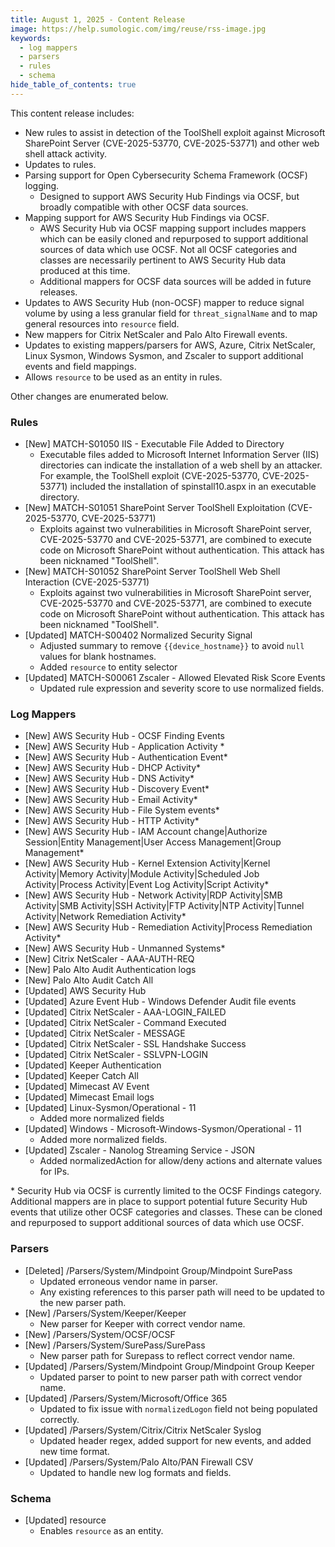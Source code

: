 ```yaml
---
title: August 1, 2025 - Content Release
image: https://help.sumologic.com/img/reuse/rss-image.jpg
keywords:
  - log mappers
  - parsers
  - rules
  - schema
hide_table_of_contents: true    
---
```


This content release includes:
- New rules to assist in detection of the ToolShell exploit against Microsoft SharePoint Server (CVE-2025-53770, CVE-2025-53771) and other web shell attack activity.
- Updates to rules.
- Parsing support for Open Cybersecurity Schema Framework (OCSF) logging.
    - Designed to support AWS Security Hub Findings via OCSF, but broadly compatible with other OCSF data sources.
- Mapping support for AWS Security Hub Findings via OCSF.
    - AWS Security Hub via OCSF mapping support includes mappers which can be easily cloned and repurposed to support additional sources of data which use OCSF. Not all OCSF categories and classes are necessarily pertinent to AWS Security Hub data produced at this time.
    - Additional mappers for OCSF data sources will be added in future releases.
- Updates to AWS Security Hub (non-OCSF) mapper to reduce signal volume by using a less granular field for `threat_signalName` and to map general resources into `resource` field.
- New mappers for Citrix NetScaler and Palo Alto Firewall events.
- Updates to existing mappers/parsers for AWS, Azure, Citrix NetScaler, Linux Sysmon, Windows Sysmon, and Zscaler to support additional events and field mappings.
- Allows `resource` to be used as an entity in rules.

Other changes are enumerated below.


### Rules
- [New] MATCH-S01050 IIS - Executable File Added to Directory
    - Executable files added to Microsoft Internet Information Server (IIS) directories can indicate the installation of a web shell by an attacker. For example, the ToolShell exploit (CVE-2025-53770, CVE-2025-53771) included the installation of spinstall10.aspx in an executable directory.
- [New] MATCH-S01051 SharePoint Server ToolShell Exploitation (CVE-2025-53770, CVE-2025-53771)
    - Exploits against two vulnerabilities in Microsoft SharePoint server, CVE-2025-53770 and CVE-2025-53771, are combined to execute code on Microsoft SharePoint without authentication. This attack has been nicknamed "ToolShell".
- [New] MATCH-S01052 SharePoint Server ToolShell Web Shell Interaction (CVE-2025-53771)
    - Exploits against two vulnerabilities in Microsoft SharePoint server, CVE-2025-53770 and CVE-2025-53771, are combined to execute code on Microsoft SharePoint without authentication. This attack has been nicknamed "ToolShell".
- [Updated] MATCH-S00402 Normalized Security Signal
    - Adjusted summary to remove `{{device_hostname}}` to avoid `null` values for blank hostnames.
    - Added `resource` to entity selector
- [Updated] MATCH-S00061 Zscaler - Allowed Elevated Risk Score Events
    - Updated rule expression and severity score to use normalized fields.

### Log Mappers
- [New] AWS Security Hub - OCSF Finding Events
- [New] AWS Security Hub - Application Activity *
- [New] AWS Security Hub - Authentication Event*
- [New] AWS Security Hub - DHCP Activity*
- [New] AWS Security Hub - DNS Activity*
- [New] AWS Security Hub - Discovery Event*
- [New] AWS Security Hub - Email Activity*
- [New] AWS Security Hub - File System events*
- [New] AWS Security Hub - HTTP Activity*
- [New] AWS Security Hub - IAM Account change|Authorize Session|Entity Management|User Access Management|Group Management*
- [New] AWS Security Hub - Kernel Extension Activity|Kernel Activity|Memory Activity|Module Activity|Scheduled Job Activity|Process Activity|Event Log Activity|Script Activity*
- [New] AWS Security Hub - Network Activity|RDP Activity|SMB Activity|SMB Activity|SSH Activity|FTP Activity|NTP Activity|Tunnel Activity|Network Remediation Activity*
- [New] AWS Security Hub - Remediation Activity|Process Remediation Activity*
- [New] AWS Security Hub - Unmanned Systems*
- [New] Citrix NetScaler - AAA-AUTH-REQ
- [New] Palo Alto Audit Authentication logs
- [New] Palo Alto Audit Catch All
- [Updated] AWS Security Hub
- [Updated] Azure Event Hub - Windows Defender Audit file events
- [Updated] Citrix NetScaler - AAA-LOGIN_FAILED
- [Updated] Citrix NetScaler - Command Executed
- [Updated] Citrix NetScaler - MESSAGE
- [Updated] Citrix NetScaler - SSL Handshake Success
- [Updated] Citrix NetScaler - SSLVPN-LOGIN
- [Updated] Keeper Authentication
- [Updated] Keeper Catch All
- [Updated] Mimecast AV Event
- [Updated] Mimecast Email logs
- [Updated] Linux-Sysmon/Operational - 11
    - Added more normalized fields
- [Updated] Windows - Microsoft-Windows-Sysmon/Operational - 11
    - Added more normalized fields.
- [Updated] Zscaler - Nanolog Streaming Service - JSON
    - Added normalizedAction for allow/deny actions and alternate values for IPs.

\* Security Hub via OCSF is currently limited to the OCSF Findings category. Additional mappers are in place to support potential future Security Hub events that utilize other OCSF categories and classes. These can be cloned and repurposed to support additional sources of data which use OCSF.

### Parsers
- [Deleted] /Parsers/System/Mindpoint Group/Mindpoint SurePass
    - Updated erroneous vendor name in parser.
    - Any existing references to this parser path will need to be updated to the new parser path.
- [New] /Parsers/System/Keeper/Keeper
    -  New parser for Keeper with correct vendor name.
- [New] /Parsers/System/OCSF/OCSF
- [New] /Parsers/System/SurePass/SurePass
    - New parser path for Surepass to reflect correct vendor name.
- [Updated] /Parsers/System/Mindpoint Group/Mindpoint Group Keeper
    - Updated parser to point to new parser path with correct vendor name.
- [Updated] /Parsers/System/Microsoft/Office 365
    - Updated to fix issue with `normalizedLogon` field not being populated correctly.
- [Updated] /Parsers/System/Citrix/Citrix NetScaler Syslog
    - Updated header regex, added support for new events, and added new time format.
- [Updated] /Parsers/System/Palo Alto/PAN Firewall CSV
    - Updated to handle new log formats and fields.

### Schema
- [Updated] resource
    - Enables `resource` as an entity.